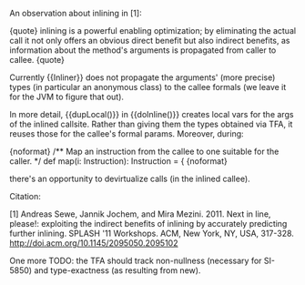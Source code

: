 An observation about inlining in [1]:

{quote}
inlining is a powerful enabling optimization; by eliminating the actual call it not only offers an obvious direct benefit but also indirect benefits, as information about the method's arguments is propagated from caller to callee. 
{quote}

Currently {{Inliner}} does not propagate the arguments' (more precise) types (in particular an anonymous class) to the callee formals (we leave it for the JVM to figure that out). 

In more detail, {{dupLocal()}} in {{doInline()}} creates local vars for the args of the inlined callsite. Rather than giving them the types obtained via TFA, it reuses those for the callee's formal params. Moreover, during:

{noformat}
/** Map an instruction from the callee to one suitable for the caller. */
def map(i: Instruction): Instruction = {
{noformat}


there's an opportunity to devirtualize calls (in the inlined callee).

Citation:

[1] Andreas Sewe, Jannik Jochem, and Mira Mezini. 2011. 
    Next in line, please!: exploiting the indirect benefits of inlining by accurately predicting further inlining. 
    SPLASH '11 Workshops. ACM, New York, NY, USA, 317-328.
 http://doi.acm.org/10.1145/2095050.2095102


One more TODO: the TFA should track non-nullness (necessary for SI-5850) and type-exactness (as resulting from new).
